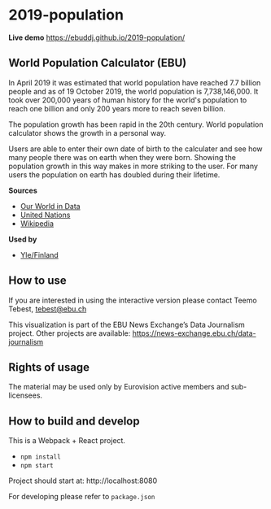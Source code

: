 # 2019-population

**Live demo** https://ebuddj.github.io/2019-population/

## World Population Calculator (EBU)

In April 2019 it was estimated that world population have reached 7.7 billion people and as of 19 October 2019, the world population is 7,738,146,000. It took over 200,000 years of human history for the world's population to reach one billion and only 200 years more to reach seven billion.

The population growth has been rapid in the 20th century. World population calculator shows the growth in a personal way. 

Users are able to enter their own date of birth to the calculater and see how many people there was on earth when they were born. Showing the population growth in this way makes in more striking to the user. For many users the population on earth has doubled during their lifetime.

**Sources**
* [Our World in Data](https://ourworldindata.org/world-population-growth)
* [United Nations](https://population.un.org/wpp/Download/Standard/Population)
* [Wikipedia](https://en.wikipedia.org/wiki/World_population)

**Used by**
* [Yle/Finland](https://yle.fi/uutiset/3-10868974)

## How to use

If you are interested in using the interactive version please contact Teemo Tebest, tebest@ebu.ch

This visualization is part of the EBU News Exchange’s Data Journalism project. Other projects are available: https://news-exchange.ebu.ch/data-journalism

## Rights of usage

The material may be used only by Eurovision active members and sub-licensees.

## How to build and develop

This is a Webpack + React project.

* `npm install`
* `npm start`

Project should start at: http://localhost:8080

For developing please refer to `package.json`
